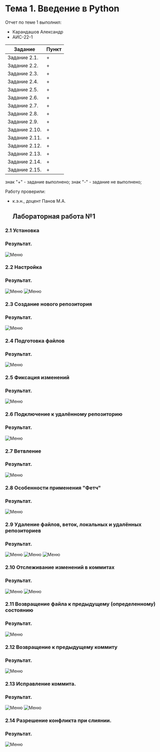 # Тема 1. Введение в Python
Отчет по теме 1 выполнил:
- Карандашов Александр
- АИС-22-1


| Задание | Пункт |
| ------------- | ------------- | 
| Задание 2.1. | + | 
| Задание 2.2. | + | 
| Задание 2.3. | + | 
| Задание 2.4. | + | 
| Задание 2.5. | + | 
| Задание 2.6. | + | 
| Задание 2.7. | + | 
| Задание 2.8. | + | 
| Задание 2.9. | + | 
| Задание 2.10. | + | 
| Задание 2.11. | + | 
| Задание 2.12. | + | 
| Задание 2.13. | + | 
| Задание 2.14. | + | 
| Задание 2.15. | + | 

знак "+" - задание выполнено; знак "-" - задание не выполнено;

Работу проверили:
- к.э.н., доцент Панов М.А.

  ## Лабораторная работа №1
### 2.1 Установка

### Результат.
![Меню](https://github.com/tplxv/hh/blob/%D1%84%D0%BE%D1%82%D0%BE/%D0%A0%D0%B8%D1%81%D1%83%D0%BD%D0%BE%D0%BA1.png)

### 2.2 Настройка

### Результат.
![Меню](https://github.com/tplxv/hh/blob/%D1%84%D0%BE%D1%82%D0%BE/%D0%A0%D0%B8%D1%81%D1%83%D0%BD%D0%BE%D0%BA2.png)
![Меню](https://github.com/tplxv/hh/blob/%D1%84%D0%BE%D1%82%D0%BE/%D0%A0%D0%B8%D1%81%D1%83%D0%BD%D0%BE%D0%BA3.png)

### 2.3 Создание нового репозитория

### Результат.
![Меню](https://github.com/tplxv/hh/blob/%D1%84%D0%BE%D1%82%D0%BE/%D0%A0%D0%B8%D1%81%D1%83%D0%BD%D0%BE%D0%BA4.png)

### 2.4 Подготовка файлов

### Результат.
![Меню](https://github.com/tplxv/hh/blob/%D1%84%D0%BE%D1%82%D0%BE/%D0%A0%D0%B8%D1%81%D1%83%D0%BD%D0%BE%D0%BA5.png)

### 2.5 Фиксация изменений

### Результат.
![Меню](https://github.com/tplxv/hh/blob/%D1%84%D0%BE%D1%82%D0%BE/%D0%A0%D0%B8%D1%81%D1%83%D0%BD%D0%BE%D0%BA6.png)

### 2.6 Подключение к удалённому репозиторию

### Результат.
![Меню](https://github.com/tplxv/hh/blob/%D1%84%D0%BE%D1%82%D0%BE/%D0%A0%D0%B8%D1%81%D1%83%D0%BD%D0%BE%D0%BA7.png)

### 2.7 Ветвление

### Результат.
![Меню](https://github.com/tplxv/hh/blob/%D1%84%D0%BE%D1%82%D0%BE/%D0%A0%D0%B8%D1%81%D1%83%D0%BD%D0%BE%D0%BA8.png)

### 2.8 Особенности применения "Фетч"

### Результат.
![Меню](https://github.com/tplxv/hh/blob/%D1%84%D0%BE%D1%82%D0%BE/%D0%A0%D0%B8%D1%81%D1%83%D0%BD%D0%BE%D0%BA9.png)

### 2.9 Удаление файлов, веток, локальных и удалённых репозиториев

### Результат.
![Меню](https://github.com/tplxv/hh/blob/%D1%84%D0%BE%D1%82%D0%BE/%D0%A0%D0%B8%D1%81%D1%83%D0%BD%D0%BE%D0%BA10.png)
![Меню](https://github.com/tplxv/hh/blob/%D1%84%D0%BE%D1%82%D0%BE/%D0%A0%D0%B8%D1%81%D1%83%D0%BD%D0%BE%D0%BA11.png)
![Меню](https://github.com/tplxv/hh/blob/%D1%84%D0%BE%D1%82%D0%BE/%D0%A0%D0%B8%D1%81%D1%83%D0%BD%D0%BE%D0%BA12.png)

### 2.10 Отслеживание изменений в коммитах

### Результат.
![Меню](https://github.com/tplxv/hh/blob/%D1%84%D0%BE%D1%82%D0%BE/%D0%A0%D0%B8%D1%81%D1%83%D0%BD%D0%BE%D0%BA13.png)
![Меню](https://github.com/tplxv/hh/blob/%D1%84%D0%BE%D1%82%D0%BE/%D0%A0%D0%B8%D1%81%D1%83%D0%BD%D0%BE%D0%BA14.png)

### 2.11 Возвращение файла к предыдущему (определенному) состоянию

### Результат.
![Меню](https://github.com/tplxv/hh/blob/%D1%84%D0%BE%D1%82%D0%BE/%D0%A0%D0%B8%D1%81%D1%83%D0%BD%D0%BE%D0%BA15.png)

### 2.12 Возвращение к предыдущему коммиту

### Результат.
![Меню](https://github.com/tplxv/hh/blob/%D1%84%D0%BE%D1%82%D0%BE/%D0%A0%D0%B8%D1%81%D1%83%D0%BD%D0%BE%D0%BA16.png)

### 2.13 Исправление коммита.

### Результат.
![Меню](https://github.com/tplxv/hh/blob/%D1%84%D0%BE%D1%82%D0%BE/%D0%A0%D0%B8%D1%81%D1%83%D0%BD%D0%BE%D0%BA17.png)
![Меню](https://github.com/tplxv/hh/blob/%D1%84%D0%BE%D1%82%D0%BE/%D0%A0%D0%B8%D1%81%D1%83%D0%BD%D0%BE%D0%BA18.png)

### 2.14 Разрешение конфликта при слиянии.

### Результат.
![Меню](https://github.com/tplxv/hh/blob/%D1%84%D0%BE%D1%82%D0%BE/%D0%A0%D0%B8%D1%81%D1%83%D0%BD%D0%BE%D0%BA19.png)

